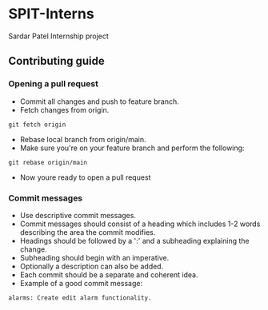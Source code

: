 # SPIT-Interns
Sardar Patel Internship project
## Contributing guide
### Opening a pull request
- Commit all changes and push to feature branch.
- Fetch changes from origin.
```
git fetch origin
```
- Rebase local branch from origin/main.
- Make sure you're on your feature branch and perform the following:
```
git rebase origin/main
```
- Now youre ready to open a pull request

### Commit messages
- Use descriptive commit messages.
- Commit messages should consist of a heading which includes 1-2 words describing the area the commit modifies.
- Headings should be followed by a ':' and a subheading explaining the change.
- Subheading should begin with an imperative.
- Optionally a description can also be added.
- Each commit should be a separate and coherent idea.
- Example of a good commit message:
```
alarms: Create edit alarm functionality.
```
